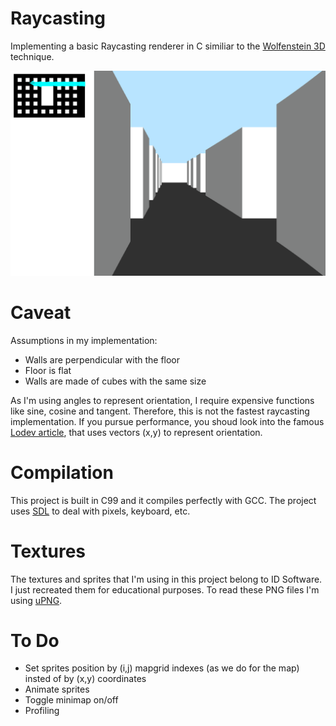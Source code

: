 # Raycasting
Implementing a basic Raycasting renderer in C similiar to the [Wolfenstein 3D](https://github.com/id-Software/wolf3d) technique. 

![Demo](./assets/demo.gif)

# Caveat
Assumptions in my implementation:

* Walls are perpendicular with the floor
* Floor is flat
* Walls are made of cubes with the same size

As I'm using angles to represent orientation, I require expensive functions like sine, cosine and tangent. Therefore, this is not the fastest raycasting implementation. If you pursue performance, you shoud look into the famous [Lodev article](lodev.org/cgtutor/raycasting.html), that uses vectors (x,y) to represent orientation.

# Compilation
This project is built in C99 and it compiles perfectly with GCC. The project uses [SDL](https://www.libsdl.org/) to deal with pixels, keyboard, etc.

# Textures
The textures and sprites that I'm using in this project belong to ID Software. I just recreated them for educational purposes. To read these PNG files I'm using [uPNG](https://github.com/elanthis/upng).

# To Do
* Set sprites position by (i,j) mapgrid indexes (as we do for the map) insted of by (x,y) coordinates
* Animate sprites
* Toggle minimap on/off
* Profiling